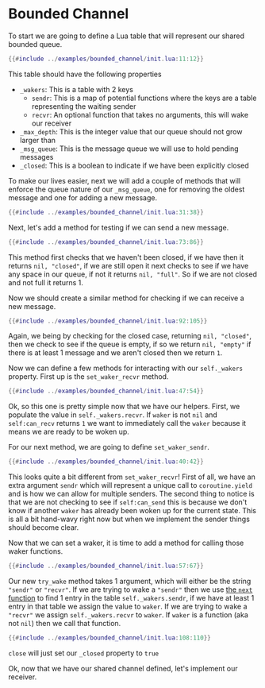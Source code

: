 # Bounded Channel

To start we are going to define a Lua table that will represent our shared bounded
queue.


```lua
{{#include ../examples/bounded_channel/init.lua:11:12}}
```

This table should have the following properties

- `_wakers`: This is a table with 2 keys
  - `sendr`: This is a map of potential functions where the keys are a table representing
             the waiting sender
  - `recvr`: An optional function that takes no arguments, this will wake our receiver
- `_max_depth`: This is the integer value that our queue should not grow larger than
- `_msg_queue`: This is the message queue we will use to hold pending messages
- `_closed`: This is a boolean to indicate if we have been explicitly closed

To make our lives easier, next we will add a couple of methods that will enforce the
queue nature of our `_msg_queue`, one for removing the oldest message and one for
adding a new message.

```lua
{{#include ../examples/bounded_channel/init.lua:31:38}}
```

Next, let's add a method for testing if we can send a new message.

```lua
{{#include ../examples/bounded_channel/init.lua:73:86}}
```

This method first checks that we haven't been closed, if we have then it returns
`nil, "closed"`, if we are still open it next checks to see if we have any space in
our queue, if not it returns `nil, "full"`. So if we are not closed and not full
it returns 1.

Now we should create a similar method for checking if we can receive a new message.

```lua
{{#include ../examples/bounded_channel/init.lua:92:105}}
```

Again, we being by checking for the closed case, returning `nil, "closed"`, then we
check to see if the queue is empty, if so we return `nil, "empty"` if there is
at least 1 message and we aren't closed then we return `1`.

Now we can define a few methods for interacting with our `self._wakers` property.
First up is the `set_waker_recvr` method.

```lua
{{#include ../examples/bounded_channel/init.lua:47:54}}
```

Ok, so this one is pretty simple now that we have our helpers. First, we populate the
value in `self._wakers.recvr`. If `waker` is not `nil` and `self:can_recv` returns `1` we want to
immediately call the `waker` because it means we are ready to be woken up.

For our next method, we are going to define `set_waker_sendr`.

```lua
{{#include ../examples/bounded_channel/init.lua:40:42}}
```

This looks quite a bit different from `set_waker_recvr`! First of all, we have an extra argument
`sendr` which will represent a unique call to `coroutine.yield` and is how we can allow for
multiple senders. The second thing to notice is that we are not checking to see if `self:can_send`
this is because we don't know if another `waker` has already been woken up for the current state.
This is all a bit hand-wavy right now but when we implement the sender things should become clear.

Now that we can set a waker, it is time to add a method for calling those waker functions.

```lua
{{#include ../examples/bounded_channel/init.lua:57:67}}
```

Our new `try_wake` method takes 1 argument, which will either be the string `"sendr"` or `"recvr"`.
If we are trying to wake a `"sendr"` then we use
[the `next` function](https://www.lua.org/manual/5.3/manual.html#pdf-next) to find 1 entry in the
table `self._wakers.sendr`, if we have at least 1 entry in that table we assign the value to `waker`.
If we are trying to wake a `"recvr"` we assign `self._wakers.recvr` to `waker`. If `waker` is
a function (aka not `nil`) then we call that function.

```lua
{{#include ../examples/bounded_channel/init.lua:108:110}}
```

`close` will just set our `_closed` property
to `true`

Ok, now that we have our shared channel defined, let's implement our receiver.
